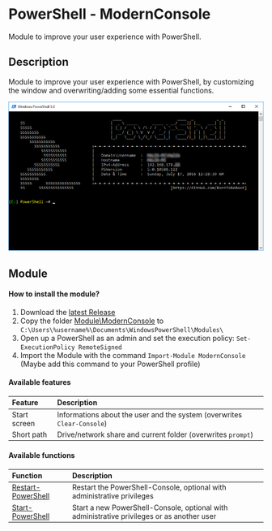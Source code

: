 # PowerShell - ModernConsole

Module to improve your user experience with PowerShell.

## Description

Module to improve your user experience with PowerShell, by customizing the window and overwriting/adding some essential functions. 

![Screenshot](/Documentation/Images/ModernConsole.png?raw=true "ModernConsole")

## Module

#### How to install the module?

1. Download the [latest Release](https://github.com/BornToBeRoot/PowerShell_ModernConsole/releases/latest) 
2. Copy the folder [Module\ModernConsole](Module/ModernConsole) to `C:\Users\%username%\Documents\WindowsPowerShell\Modules\`
3. Open up a PowerShell as an admin and set the execution policy: `Set-ExecutionPolicy RemoteSigned`
4. Import the Module with the command `Import-Module ModernConsole` (Maybe add this command to your PowerShell profile)

#### Available features

| Feature | Description |
| :--- | :--- |
| Start screen | Informations about the user and the system (overwrites `Clear-Console`) |
| Short path | Drive/network share and current folder (overwrites `prompt`) |

#### Available functions

| Function | Description |
| :--- | :--- |
| [Restart-PowerShell](Module/ModernConsole/Restart-PowerShell.ps1) | Restart the PowerShell-Console, optional with administrative privileges |
| [Start-PowerShell](Module/ModernConsole/Start-PowerShell.ps1) |  Start a new PowerShell-Console, optional with administrative privileges or as another user | 
